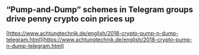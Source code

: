 ## “Pump-and-Dump” schemes in Telegram groups drive penny crypto coin prices up
  
  [https://www.achtungtechnik.de/english/2018-crypto-pump-n-dump-telegram.html](https://www.achtungtechnik.de/english/2018-crypto-pump-n-dump-telegram.html)